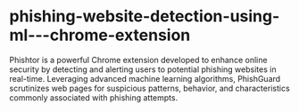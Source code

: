 # phishing-website-detection-using-ml---chrome-extension
Phishtor is a powerful Chrome extension developed to enhance online security by detecting and alerting users to potential phishing websites in real-time. Leveraging advanced machine learning algorithms, PhishGuard scrutinizes web pages for suspicious patterns, behavior, and characteristics commonly associated with phishing attempts.
